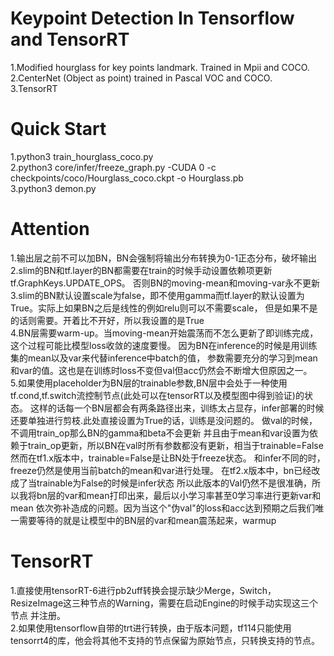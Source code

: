 # Keypoint Detection In Tensorflow and TensorRT
1.Modified hourglass for key points landmark. Trained in Mpii and COCO.<br>
2.CenterNet (Object as point) trained in Pascal VOC and COCO.<br>
3.TensorRT <br>

# Quick Start
1.python3 train_hourglass_coco.py <br>
2.python3 core/infer/freeze_graph.py -CUDA 0 -c checkpoints/coco/Hourglass_coco.ckpt -o Hourglass.pb <br>
3.python3 demon.py

# Attention
1.输出层之前不可以加BN，BN会强制将输出分布转换为0-1正态分布，破坏输出<br>
2.slim的BN和tf.layer的BN都需要在train的时候手动设置依赖项更新tf.GraphKeys.UPDATE_OPS。
否则BN的moving-mean和moving-var永不更新
3.slim的BN默认设置scale为false，即不使用gamma而tf.layer的默认设置为True。实际上如果BN之后是线性的例如relu则可以不需要scale，
但是如果不是的话则需要。开着比不开好，所以我设置的是True<br>
4.BN层需要warm-up。当moving-mean开始震荡而不怎么更新了即训练完成，这个过程可能比模型loss收敛的速度要慢。
因为BN在inference的时候是用训练集的mean以及var来代替inference中batch的值，
参数需要充分的学习到mean和var的值。这也是在训练时loss不变但val但acc仍然会不断增大但原因之一。<br>
5.如果使用placeholder为BN层的trainable参数,BN层中会处于一种使用tf.cond,tf.switch流控制节点(此处可以在tensorRT以及模型图中得到验证)的状态。
这样的话每一个BN层都会有两条路径出来，训练太占显存，infer部署的时候还要单独进行剪枝.此处直接设置为True的话，训练是没问题的。
做val的时候，不调用train_op那么BN的gamma和beta不会更新
并且由于mean和var设置为依赖于train_op更新，所以BN在val时所有参数都没有更新，相当于trainable=False
然而在tf1.x版本中，trainable=False是让BN处于freeze状态。
和infer不同的时，freeze仍然是使用当前batch的mean和var进行处理。
在tf2.x版本中，bn已经改成了当trainable为False的时候是infer状态
所以此版本的Val仍然不是很准确，所以我将bn层的var和mean打印出来，最后以小学习率甚至0学习率进行更新var和mean
依次弥补造成的问题。因为当这个"伪val"的loss和acc达到预期之后我们唯一需要等待的就是让模型中的BN层的var和mean震荡起来，warmup<br> 

# TensorRT
1.直接使用tensorRT-6进行pb2uff转换会提示缺少Merge，Switch，ResizeImage这三种节点的Warning，需要在启动Engine的时候手动实现这三个节点
并注册。<br>
2.如果使用tensorflow自带的trt进行转换，由于版本问题，tf114只能使用tensorrt4的库，他会将其他不支持的节点保留为原始节点，只转换支持的节点。